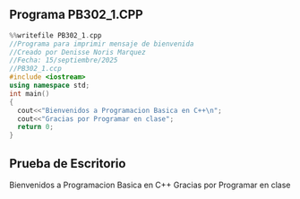 ## Programa PB302_1.CPP
``` cpp
%%writefile PB302_1.cpp
//Programa para imprimir mensaje de bienvenida
//Creado por Denisse Noris Marquez
//Fecha: 15/septiembre/2025
//PB302_1.ccp
#include <iostream>
using namespace std;
int main()
{
  cout<<"Bienvenidos a Programacion Basica en C++\n";
  cout<<"Gracias por Programar en clase";
  return 0;
}
```
## Prueba de Escritorio
Bienvenidos a Programacion Basica en C++
Gracias por Programar en clase
